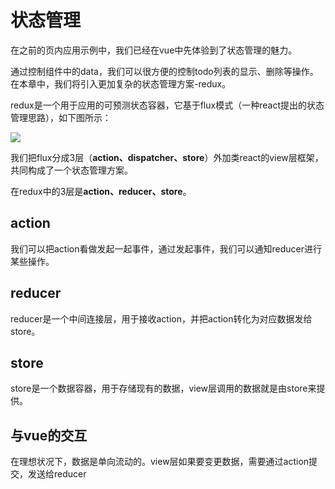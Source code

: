 # 状态管理

在之前的页内应用示例中，我们已经在vue中先体验到了状态管理的魅力。

通过控制组件中的data，我们可以很方便的控制todo列表的显示、删除等操作。在本章中，我们将引入更加复杂的状态管理方案-redux。

redux是一个用于应用的可预测状态容器，它基于flux模式（一种react提出的状态管理思路），如下图所示：

![](https://facebook.github.io/flux/img/flux-simple-f8-diagram-with-client-action-1300w.png)

我们把flux分成3层（**action、dispatcher、store**）外加类react的view层框架，共同构成了一个状态管理方案。

在redux中的3层是**action、reducer、store**。

## action

我们可以把action看做发起一起事件，通过发起事件，我们可以通知reducer进行某些操作。

## reducer

reducer是一个中间连接层，用于接收action，并把action转化为对应数据发给store。

## store

store是一个数据容器，用于存储现有的数据，view层调用的数据就是由store来提供。

## 与vue的交互

在理想状况下，数据是单向流动的。view层如果要变更数据，需要通过action提交，发送给reducer

